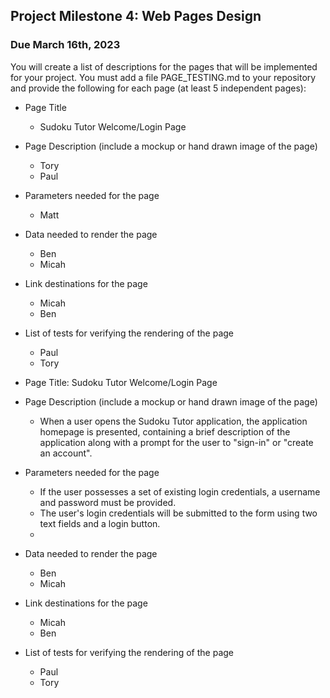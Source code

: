 ## Project Milestone 4: Web Pages Design ##

### Due March 16th, 2023 ###

 You will create a list of descriptions for the pages that will be implemented for your project.
 You must add a file PAGE_TESTING.md to your repository and provide the following for each page (at least 5 independent pages):
  
  * Page Title
    * Sudoku Tutor Welcome/Login Page
  * Page Description (include a mockup or hand drawn image of the page)
    * Tory 
    * Paul
  * Parameters needed for the page
     * Matt
  * Data needed to render the page
     * Ben 
     * Micah
  * Link destinations for the page
     * Micah 
     * Ben
  
  * List of tests for verifying the rendering of the page
    * Paul
    * Tory



  * Page Title: Sudoku Tutor Welcome/Login Page
  * Page Description (include a mockup or hand drawn image of the page)
    * When a user opens the Sudoku Tutor application, the application homepage is presented, containing a brief description of the application along with a prompt for the user to "sign-in" or "create an account". 
    
  * Parameters needed for the page
     * If the user possesses a set of existing login credentials, a username and password must be provided.
     * The user's login credentials will be submitted to the form using two text fields and a login button.
     * 
     
  * Data needed to render the page
     * Ben 
     * Micah
  * Link destinations for the page
     * Micah 
     * Ben
  
  * List of tests for verifying the rendering of the page
    * Paul
    * Tory
